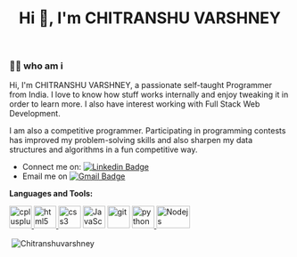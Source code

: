 <h1 align="center">Hi 👋, I'm CHITRANSHU VARSHNEY</h1>

<br />

### 👩‍💻 who am i
  
Hi, I'm CHITRANSHU VARSHNEY, a passionate self-taught Programmer from India. I love to know how stuff works internally and enjoy tweaking it in order to learn more.
I also have interest working with Full Stack Web Development.

I am also a competitive programmer. Participating in programming contests has improved my problem-solving skills and also sharpen my data structures and algorithms in a fun competitive way.

- Connect me on: [![Linkedin Badge](https://img.shields.io/badge/-Chitranshu%20Varshney-0072b1?style=flat&logo=Linkedin&logoColor=white)](https://www.linkedin.com/in/chitranshu-varshney-35784b1b1/ "Connect on LinkedIn")
- Email me on [![Gmail Badge](https://img.shields.io/badge/-chitranshuvarshney1999@gmail.com-c14438?style=flat&logo=Gmail&logoColor=white)](mailto:chitranshuvarshney1812@gmail.com "Connect via Email")

**Languages and Tools:**  

<p align="left"><a href="https://www.w3schools.com/cpp/" target="_blank"> <img src="https://raw.githubusercontent.com/isocpp/logos/master/cpp_logo.png" alt="cplusplus" width="40" height="40"/> </a> <a href="https://www.w3schools.com/css/" target="_blank"></a><a href="https://www.w3.org/html/" target="_blank"> <img src="https://logos-download.com/wp-content/uploads/2017/07/HTML5_badge.png" alt="html5" width="40" height="40"/> </a><img src="https://www.logolynx.com/images/logolynx/8c/8cdf4c047e99f7389e76aa4e2e7e2803.png" alt="css3" width="40" height="40"/> <img src="https://upload.wikimedia.org/wikipedia/commons/thumb/9/99/Unofficial_JavaScript_logo_2.svg/1200px-Unofficial_JavaScript_logo_2.svg.png" alt="JavaScript" width="40" height="40"/> </a> <a href="https://git-scm.com/" target="_blank"> <img src="https://www.vectorlogo.zone/logos/git-scm/git-scm-icon.svg" alt="git" width="40" height="40"/></a> <a href="https://www.python.org" target="_blank"> <img src="https://logos-download.com/wp-content/uploads/2016/10/Python_logo_icon.png" alt="python" width="40" height="40"/> </a> <a href="https://nodejs.org/en/" target="_blank"> <img src="https://upload.wikimedia.org/wikipedia/commons/thumb/d/d9/Node.js_logo.svg/1280px-Node.js_logo.svg.png" alt="Nodejs" width="60" height="40"/> </a></p>
<p>&nbsp;<img align="center" src="https://github-readme-stats.vercel.app/api?username=Chitranshuvarshney&show_icons=true&locale=en&theme=vue-dark" alt="Chitranshuvarshney" /></p>
